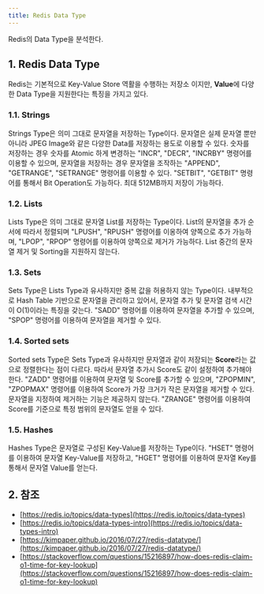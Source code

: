 ```yaml
---
title: Redis Data Type
---
```


Redis의 Data Type을 분석한다.

## 1. Redis Data Type

Redis는 기본적으로 Key-Value Store 역활을 수행하는 저장소 이지만, **Value**에 다양한 Data Type을 지원한다는 특징을 가지고 있다.

### 1.1. Strings

Strings Type은 의미 그대로 문자열을 저장하는 Type이다. 문자열은 실제 문자열 뿐만 아니라 JPEG Image와 같은 다양한 Data를 저장하는 용도로 이용할 수 있다. 숫자를 저장하는 경우 숫자를 Atomic 하게 변경하는 "INCR", "DECR", "INCRBY" 명령어를 이용할 수 있으며, 문자열을 저장하는 경우 문자열을 조작하는 "APPEND", "GETRANGE", "SETRANGE" 명령어를 이용할 수 있다. "SETBIT", "GETBIT" 명령어를 통해서 Bit Operation도 가능하다. 최대 512MB까지 저장이 가능하다.

### 1.2. Lists

Lists Type은 의미 그대로 문자열 List를 저장하는 Type이다. List의 문자열을 추가 순서에 따라서 정렬되며 "LPUSH", "RPUSH" 명령어를 이옹하여 양쪽으로 추가 가능하며, "LPOP", "RPOP" 명령어를 이용하여 양쪽으로 제거가 가능하다. List 중간의 문자열 제거 및 Sorting을 지원하지 않는다.

### 1.3. Sets

Sets Type은 Lists Type과 유사하지만 중복 값을 허용하지 않는 Type이다. 내부적으로 Hash Table 기반으로 문자열을 관리하고 있어서, 문자열 추가 및 문자열 검색 시간이 O(1)이라는 특징을 갖는다. "SADD" 명령어를 이용하여 문자열을 추가할 수 있으며, "SPOP" 명령어를 이용하여 문자열을 제거할 수 있다.

### 1.4. Sorted sets

Sorted sets Type은 Sets Type과 유사하지만 문자열과 같이 저장되는 **Score**라는 값으로 정렬한다는 점이 다르다. 따라서 문자열 추가시 Score도 같이 설정하여 추가해야 한다. "ZADD" 명령어를 이용하여 문자열 및 Score를 추가할 수 있으며, "ZPOPMIN", "ZPOPMAX" 명령어를 이용하여 Score가 가장 크거가 작은 문자열을 제거할 수 있다. 문자열을 지정하여 제거하는 기능은 제공하지 않는다. "ZRANGE" 명령어를 이용하여 Score를 기준으로 특정 범위의 문자열도 얻을 수 있다.

### 1.5. Hashes

Hashes Type은 문자열로 구성된 Key-Value를 저장하는 Type이다. "HSET" 명령어를 이용하여 문자열 Key-Value를 저장하고, "HGET" 명령어를 이용하여 문자열 Key를 통해서 문자열 Value를 얻는다.

## 2. 참조

* [https://redis.io/topics/data-types](https://redis.io/topics/data-types)
* [https://redis.io/topics/data-types-intro](https://redis.io/topics/data-types-intro)
* [https://kimpaper.github.io/2016/07/27/redis-datatype/](https://kimpaper.github.io/2016/07/27/redis-datatype/)
* [https://stackoverflow.com/questions/15216897/how-does-redis-claim-o1-time-for-key-lookup](https://stackoverflow.com/questions/15216897/how-does-redis-claim-o1-time-for-key-lookup)
